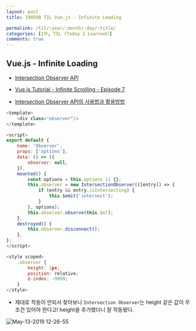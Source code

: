 ```yaml
---
layout: post
title: 190508 TIL Vue.js - Infinite Loading

permalink: /til/:year/:month/:day/:title/
categories: [1막, TIL (Today I Learned)]
comments: true
---
```


## **Vue.js - Infinite Loading**

- [Intersection Observer API](https://developer.mozilla.org/en-US/docs/Web/API/Intersection_Observer_API)

- [Vue.js Tutorial - Infinite Scrolling - Episode 7](https://www.youtube.com/watch?v=MsJbSdxsHyk)

- [Intersection Observer API의 사용법과 활용방법](http://blog.hyeyoonjung.com/2019/01/09/intersectionobserver-tutorial/)

```js
<template>
    <div class="observer"/>
</template>

<script>
export default {
    name: 'Observer',
    props: ['options'],
    data: () => ({
        observer: null,
    }),
    mounted() {
        const options = this.options || {};
        this.observer = new IntersectionObserver(([entry]) => {
            if (entry && entry.isIntersecting) {
                this.$emit('intersect');
            }
        }, options);
        this.observer.observe(this.$el);
    },
    destroyed() {
        this.observer.disconnect();
    },
};
</script>

<style scoped>
    .observer {
        height: 2px;
        position: relative;
        z-index: -9999;
    }
</style>
```

- 제대로 작동이 안되서 찾아보니 `Intersection Observer`는 height 같은 값이 무조건 있어야 한다고! height을 추가했더니 잘 작동됐다. 


![May-13-2019 12-26-55](https://user-images.githubusercontent.com/40848630/57594341-77548b00-757a-11e9-8516-7b17e3791427.gif)
